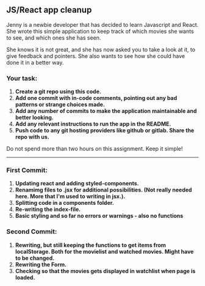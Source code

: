 ## JS/React app cleanup

Jenny is a newbie developer that has decided to learn Javascript and React. She wrote this simple application to keep track of which movies she wants to see, and which ones she has seen.

She knows it is not great, and she has now asked you to take a look at it, to give feedback and pointers. She also wants to see how she could have done it in a better way.

### Your task:

1. **Create a git repo using this code.**
2. **Add one commit with in-code comments, pointing out any bad patterns or strange choices made.**
3. **Add any number of commits to make the application maintainable and better looking.**
4. **Add any relevant instructions to run the app in the README.**
5. **Push code to any git hosting providers like github or gitlab. Share the repo with us.**

Do not spend more than two hours on this assignment. Keep it simple!

---
### First Commit:

1. **Updating react and adding styled-components.**
2. **Renamimg files to .jsx for additional possibilities. (Not really needed here. More that I'm used to writing in jsx.).**
3. **Splitting code in a components folder.**
4. **Re-writing the index-file.**
5. **Basic styling and so far no errors or warnings - also no functions**

### Second Commit:
1. **Rewriting, but still keeping the functions to get items from localStorage. Both for the movielist and watched movies. Might have to be changed.**
2. **Rewriting the Form.**
3. **Checking so that the movies gets displayed in watchlist when page is loaded.**